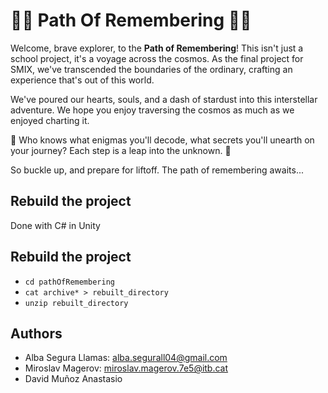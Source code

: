 # 🚀🌌 Path Of Remembering 🌌🚀

Welcome, brave explorer, to the **Path of Remembering**! This isn't just a school project, it's a voyage across the cosmos. As the final project for SMIX, we've transcended the boundaries of the ordinary, crafting an experience that's out of this world. 

We've poured our hearts, souls, and a dash of stardust into this interstellar adventure. We hope you enjoy traversing the cosmos as much as we enjoyed charting it. 

🔮 Who knows what enigmas you'll decode, what secrets you'll unearth on your journey? Each step is a leap into the unknown. 🔮

So buckle up, and prepare for liftoff. The path of remembering awaits...  

## Rebuild the project  
Done with C# in Unity

## Rebuild the project
* `cd pathOfRemembering`  
* `cat archive* > rebuilt_directory`   
* `unzip rebuilt_directory`

## Authors   
* Alba Segura Llamas: alba.segurall04@gmail.com
* Miroslav Magerov: miroslav.magerov.7e5@itb.cat
* David Muñoz Anastasio

